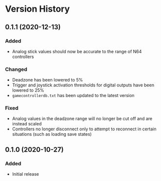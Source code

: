 Version History
===============

0.1.1 (2020-12-13)
------------------
### Added
 - Analog stick values should now be accurate to the range of N64 
   controllers

### Changed
 - Deadzone has been lowered to 5%
 - Trigger and joystick activation thresholds for digital outputs have 
   been lowered to 25%
 - `gamecontrollerdb.txt` has been updated to the latest version

### Fixed
 - Analog values in the deadzone range will no longer be cut off and are 
   instead scaled
 - Controllers no longer disconnect only to attempt to reconnect in 
   certain situations (such as loading save states)

0.1.0 (2020-10-27)
------------------
### Added
 - Initial release
